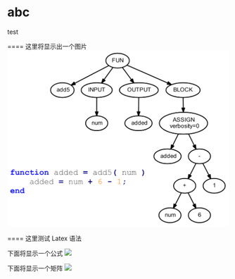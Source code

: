 # abc
test

====
这里将显示出一个图片
![ExampleAST](ExampleAST.png "AST Visualization by 周毅")

====
这里测试 Latex 语法

下面将显示一个公式
![](http://latex.codecogs.com/gif.latex?\frac{1}{1+sin(x)})

下面将显示一个矩阵
![](http://latex.codecogs.com/gif.latex?\begin{pmatrix}1&2\\3&4\end{pmatrix}*\begin{pmatrix}x_{1}\\x_{2}\end{pmatrix}=\begin{pmatrix}1\\2\end{pmatrix})

